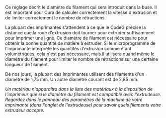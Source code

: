 Ce réglage décrit le diamètre du filament qui sera introduit dans la buse. Il est important pour Cura de calculer correctement la vitesse d'extrusion et de limiter correctement le nombre de rétractions.

La plupart des imprimantes s'attendent à ce que le CodeG précise la distance que la roue d'extrusion doit tourner pour extruder suffisamment pour imprimer une ligne. Ce diamètre de filament est nécessaire pour obtenir la bonne quantité de matière à extruder. Si le microprogramme de l'imprimante interprète les quantités d'extrusion comme étant volumétriques, cela n'est pas nécessaire, mais il utilisera quand même le diamètre du filament pour limiter le nombre de rétractions sur une certaine longueur de filament.

De nos jours, la plupart des imprimantes utilisent des filaments d'un diamètre de 1,75 mm. Un autre diamètre courant est de 2,85 mm.

*Un matériau n'apparaîtra dans la liste des matériaux à la disposition de l'imprimeur que si le diamètre du filament est compatible avec l'extrudeuse. Regardez dans le panneau des paramètres de la machine de votre imprimante (dans l'onglet de l'extrudeuse) pour savoir quels filaments votre extrudeur accepte.*
